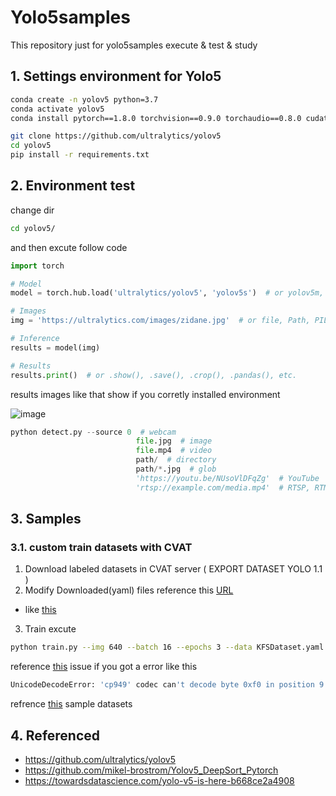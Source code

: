 # Yolo5samples

This repository just for yolo5samples execute & test & study

## 1. Settings environment for Yolo5

```bash
conda create -n yolov5 python=3.7
conda activate yolov5
conda install pytorch==1.8.0 torchvision==0.9.0 torchaudio==0.8.0 cudatoolkit=11.1 -c pytorch -c conda-forge -y
```

```bash
git clone https://github.com/ultralytics/yolov5
cd yolov5
pip install -r requirements.txt
```

## 2. Environment test

change dir

```bash
cd yolov5/
```

and then excute follow code

```python
import torch

# Model
model = torch.hub.load('ultralytics/yolov5', 'yolov5s')  # or yolov5m, yolov5l, yolov5x, custom

# Images
img = 'https://ultralytics.com/images/zidane.jpg'  # or file, Path, PIL, OpenCV, numpy, list

# Inference
results = model(img)

# Results
results.print()  # or .show(), .save(), .crop(), .pandas(), etc.
```

results images like that show if you corretly installed environment

![image](https://user-images.githubusercontent.com/36920367/136014975-4a71ef16-dc5f-4ec4-9ed9-5ca22ff7e98f.png)

```python
python detect.py --source 0  # webcam
                            file.jpg  # image
                            file.mp4  # video
                            path/  # directory
                            path/*.jpg  # glob
                            'https://youtu.be/NUsoVlDFqZg'  # YouTube
                            'rtsp://example.com/media.mp4'  # RTSP, RTMP, HTTP stream
```

## 3. Samples

### 3.1. custom train datasets with CVAT

1. Download labeled datasets in CVAT server ( EXPORT DATASET YOLO 1.1 )
2. Modify Downloaded(yaml) files reference this [URL](https://github.com/ultralytics/yolov5/issues/12)
- like [this](KFSDataset.yml)
3. Train excute
```bash
python train.py --img 640 --batch 16 --epochs 3 --data KFSDataset.yaml --weights yolov5s.pt
```

reference [this](https://github.com/ultralytics/yolov5/issues/5040#issuecomment-934619308) issue if you got a error like this
```bash
UnicodeDecodeError: 'cp949' codec can't decode byte 0xf0 in position 9: illegal multibyte sequence
```

refrence [this](https://public.roboflow.com/object-detection/raccoon/38) sample datasets

## 4. Referenced

- https://github.com/ultralytics/yolov5
- https://github.com/mikel-brostrom/Yolov5_DeepSort_Pytorch
- https://towardsdatascience.com/yolo-v5-is-here-b668ce2a4908
